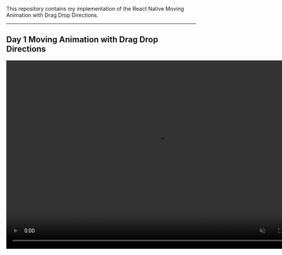 This repository contains my implementation of the React Native Moving Animation with Drag Drop Directions.

---

## Day 1 Moving Animation with Drag Drop Directions

<video controls="" width="800" height="500" muted="" loop="" autoplay="">
<source src="https://github.com/YogangSingh/YogangSingh.github.io/raw/main/MultiUSV_Trim_MP4.mp4" type="video/mp4">
</video>


